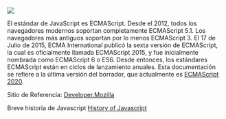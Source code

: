 ![](https://miro.medium.com/max/1534/1*7RxGAl4LXmd8jNy86yi5kg.png)

El estándar de JavaScript es ECMAScript. Desde el 2012, todos los navegadores modernos soportan completamente ECMAScript 5.1. Los navegadores más antiguos soportan por lo menos ECMAScript 3. El 17 de Julio de 2015, ECMA International publicó la sexta versión de ECMAScript, la cual es oficialmente llamada ECMAScript 2015, y fue inicialmente nombrada como ECMAScript 6 o ES6. Desde entonces, los estándares ECMAScript están en ciclos de lanzamiento anuales. Esta documentación se refiere a la última versión del borrador, que actualmente es [ECMAScript 2020](https://tc39.github.io/ecma262/).

Sitio de Referencia: [Developer.Mozilla](https://developer.mozilla.org/en-US/docs/Web/JavaScript)

Breve historia de Javascript [History of Javascript](https://roadmap.sh/guides/history-of-javascript)
